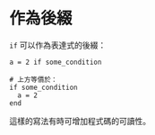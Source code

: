 # 作為後綴

`if` 可以作為表達式的後綴：

```crystal
a = 2 if some_condition

# 上方等價於：
if some_condition
  a = 2
end
```

這樣的寫法有時可增加程式碼的可讀性。
